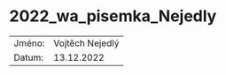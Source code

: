 # 2022_wa_pisemka_Nejedly
<table style="margin: 0 auto;">
<tr>
<td>Jméno:</td>
<td>Vojtěch Nejedlý</td>
</tr>
<tr>
<td>Datum:</td>
<td>13.12.2022</td>
</tr>
</table>
